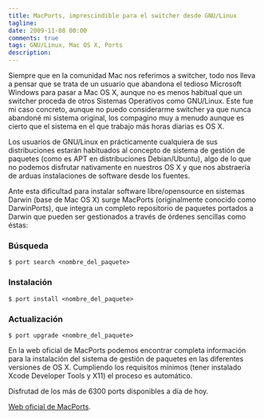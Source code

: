 ```yaml
---
title: MacPorts, imprescindible para el switcher desde GNU/Linux
tagline:
date: 2009-11-08 00:00
comments: true
tags: GNU/Linux, Mac OS X, Ports
description:
---
```


Siempre que en la comunidad Mac nos referimos a switcher, todo nos lleva a pensar que se trata de un usuario que abandona el tedioso Microsoft Windows para pasar a Mac OS X, aunque no es menos habitual que un switcher proceda de otros Sistemas Operativos como GNU/Linux. Este fue mi caso concreto, aunque no puedo considerarme switcher ya que nunca abandoné mi sistema original, los compagino muy a menudo aunque es cierto que el sistema en el que trabajo más horas diarias es OS X.

Los usuarios de GNU/Linux en prácticamente cualquiera de sus distribuciones estarán habituados al concepto de sistema de gestión de paquetes (como es APT en distribuciones Debian/Ubuntu), algo de lo que no podemos disfrutar nativamente en nuestros OS X y que nos abstraería de arduas instalaciones de software desde los fuentes.

Ante esta dificultad para instalar software libre/opensource en sistemas Darwin (base de Mac OS X) surge MacPorts (originalmente conocido como DarwinPorts), que integra un completo repositorio de paquetes portados a Darwin que pueden ser gestionados a través de órdenes sencillas como éstas:

### Búsqueda

```shell
$ port search <nombre_del_paquete>
```

### Instalación

```shell
$ port install <nombre_del_paquete>
```

### Actualización

```shell
$ port upgrade <nombre_del_paquete>
```

En la web oficial de MacPorts podemos encontrar completa información para la instalación del sistema de gestión de paquetes en las diferentes versiones de OS X. Cumpliendo los requisitos mínimos (tener instalado Xcode Developer Tools y X11) el proceso es automático.

Disfrutad de los más de 6300 ports disponibles a día de hoy.

[Web oficial de MacPorts](http://www.macports.org/).

